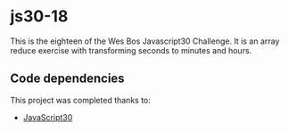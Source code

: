# js30-18

This is the eighteen of the Wes Bos Javascript30 Challenge. It is an array reduce exercise with transforming seconds to minutes and hours.

## Code dependencies

This project was completed thanks to:
- [JavaScript30][1]

[1]: https://javascript30.com/